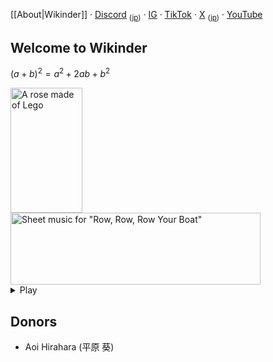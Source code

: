[[About|Wikinder]] · [Discord](https://discord.gg/bgEXkwxnQp) <sub>([jp](https://discord.gg/qPE8DyuVw5))</sub> · [IG](https://www.instagram.com/wikindergarten/) · [TikTok](https://www.tiktok.com/@wikinder) · [X](https://x.com/wikinder) <sub>([jp](https://x.com/wikinderjp))</sub> · [YouTube](https://www.youtube.com/@wikinder)

## Welcome to Wikinder

$(a + b)^2 = a^2 + 2ab + b^2$

<img src="https://github.com/user-attachments/assets/785abd52-dea5-46f6-88a0-41dec4d6e7bc" alt="A rose made of Lego" width="115" height="200">
<br>
<img src="https://github.com/user-attachments/assets/40e65b09-9ad1-4a03-9478-7c81dea11514" alt="Sheet music for &quot;Row, Row, Row Your Boat&quot;" width="400" height="115">

<details>
<summary>Play</summary>

```lilypond
\relative c' {
  \numericTimeSignature
  \time 4/4
  c4 c4 c8.[ d16] e4 | e8.[ d16 e8. f16] g2 |
  \tuplet 3/2 { c8[ c8 c8] } \tuplet 3/2 { g8[ g8 g8] } \tuplet 3/2 { e8[ e8 e8] } \tuplet 3/2 { c8[ c8 c8] } | g'8.[ f16 e8. d16] c2 \bar "|."
}
```

https://github.com/user-attachments/assets/2cbf4e6e-dc5b-4ff1-b04a-8373a4738dbf

</details>

## Donors

* Aoi Hirahara (平原 葵)
